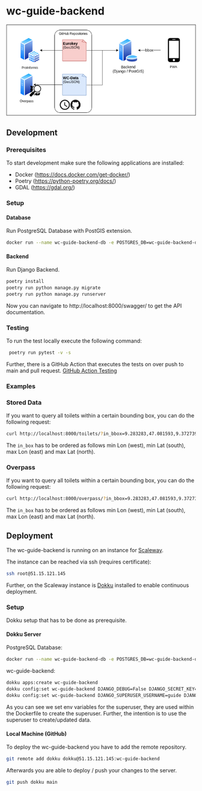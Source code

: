 # wc-guide-backend
![Overview](doc/images/wc_guide_overview.png)
## Development
### Prerequisites
To start development make sure the following applications are installed:
 - Docker (https://docs.docker.com/get-docker/)
 - Poetry (https://python-poetry.org/docs/)
 - GDAL (https://gdal.org/)
### Setup

#### Database
Run PostgreSQL Database with PostGIS extension.
```sh
docker run --name wc-guide-backend-db -e POSTGRES_DB=wc-guide-backend-db -e POSTGRES_USER=guide -e POSTGRES_PASSWORD=wc-guide-backend -d -p 5432:5432 mdillon/postgis
```
#### Backend
Run Django Backend.
```sh
poetry install
poetry run python manage.py migrate
poetry run python manage.py runserver
```
Now you can navigate to http://localhost:8000/swagger/ to get the API documentation.

### Testing
To run the test locally execute the following command:
```sh
 poetry run pytest -v -s
```
Further, there is a GitHub Action that executes the tests on over push to main and pull request.
[GitHub Action Testing](.github/workflow/testing.yml)


### Examples

### Stored Data

If you want to query all toilets within a certain bounding box, you can do the following request:
```sh
curl http://localhost:8000/toilets/?in_bbox=9.283283,47.081593,9.372739,47.133249
```
The `in_box` has to be ordered as follows min Lon (west), min Lat (south), max Lon (east) and max Lat (north).

### Overpass

If you want to query all toilets within a certain bounding box, you can do the following request:
```sh
curl http://localhost:8000/overpass/?in_bbox=9.283283,47.081593,9.372739,47.133249
```
The `in_box` has to be ordered as follows min Lon (west), min Lat (south), max Lon (east) and max Lat (north).


## Deployment
The wc-guide-backend is running on an instance for [Scaleway](https://www.scaleway.com/en/).

The instance can be reached via ssh (requires certificate):
```sh
ssh root@51.15.121.145
```

Further, on the Scaleway instance is [Dokku](https://dokku.com/) installed to enable continuous deployment.

### Setup
Dokku setup that has to be done as prerequisite.

#### Dokku Server
PostgreSQL Database:
```sh
docker run --name wc-guide-backend-db -e POSTGRES_DB=wc-guide-backend-db -e POSTGRES_USER=guide -e POSTGRES_PASSWORD=wc-guide-backend -d -p 5432:5432 mdillon/postgis
```

wc-guide-backend:
```sh
dokku apps:create wc-guide-backend
dokku config:set wc-guide-backend DJANGO_DEBUG=False DJANGO_SECRET_KEY=Pcp2FV9Ad1dbFSNhJXFAGZ2tsH0vCpQCnPLfFXVRq04bL0y05VrzrbfPxV9nl5gSEJmzIkelMye0PIvlR6TKk9GdavARmj0YTqGP
dokku config:set wc-guide-backend DJANGO_SUPERUSER_USERNAME=guide DJANGO_SUPERUSER_EMAIL=guide@wc-guide.com DJANGO_SUPERUSER_PASSWORD=8q6mDmQH5uxH
```
As you can see we set env variables for the superuser, they are used within the Dockerfile to create the superuser.
Further, the intention is to use the superuser to create/updated data.


#### Local Machine (GitHub) 
To deploy the wc-guide-backend you have to add the remote repository.
```sh
git remote add dokku dokku@51.15.121.145:wc-guide-backend
```
Afterwards you are able to deploy / push your changes to the server.
```sh
git push dokku main
```
